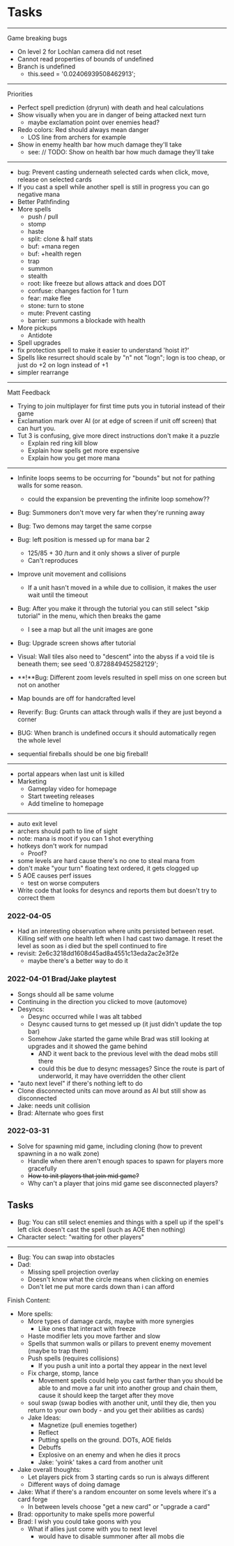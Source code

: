 # Tasks
---
Game breaking bugs
- On level 2 for Lochlan camera did not reset
- Cannot read properties of bounds of undefined
- Branch is undefined
    - this.seed = '0.02406939508462913';
---
Priorities
- Perfect spell prediction (dryrun) with death and heal calculations
- Show visually when you are in danger of being attacked next turn
    - maybe exclamation point over enemies head?
- Redo colors: Red should always mean danger
    - LOS line from archers for example
- Show in enemy health bar how much damage they'll take
    - see: // TODO: Show on health bar how much damage they'll take
---
- bug: Prevent casting underneath selected cards when click, move, release on selected cards
- If you cast a spell while another spell is still in progress you can go negative mana
- Better Pathfinding
- More spells
    - push / pull
    - stomp
    - haste
    - split: clone & half stats
    - buf: +mana regen
    - buf: +health regen
    - trap
    - summon
    - stealth
    - root: like freeze but allows attack and does DOT
    - confuse: changes faction for 1 turn
    - fear: make flee
    - stone: turn to stone
    - mute: Prevent casting
    - barrier: summons a blockade with health
- More pickups
    - Antidote
- Spell upgrades
- fix protection spell to make it easier to understand 'hoist it?'
- Spells like resurrect should scale by "n" not "logn"; logn is too cheap, or just do +2 on logn instead of +1
- simpler rearrange
---
Matt Feedback
- Trying to join multiplayer for first time puts you in tutorial instead of their game
- Exclamation mark over AI (or at edge of screen if unit off screen) that can hurt you.
- Tut 3 is confusing, give more direct instructions don't make it a puzzle
    - Explain red ring kill blow
    - Explain how spells get more expensive
    - Explain how you get more mana
---
- Infinite loops seems to be occurring for "bounds" but not for pathing walls for some reason.
    - could the expansion be preventing the infinite loop somehow??
- Bug: Summoners don't move very far when they're running away
- Bug: Two demons may target the same corpse
- Bug: left position is messed up for mana bar 2
    - 125/85 + 30 /turn and it only shows a sliver of purple
    - Can't reproduces
- Improve unit movement and collisions
    - If a unit hasn't moved in a while due to collision, it makes the user wait until the timeout
- Bug: After you make it through the tutorial you can still select "skip tutorial" in the menu, which then breaks the game
    - I see a map but all the unit images are gone
- Bug: Upgrade screen shows after tutorial
- Visual: Wall tiles also need to "descent" into the abyss if a void tile is beneath them; see seed '0.8728849452582129';
- **!**Bug: Different zoom levels resulted in spell miss on one screen but not on another

- Map bounds are off for handcrafted level
- Reverify: Bug: Grunts can attack through walls if they are just beyond a corner
- BUG: When branch is undefined occurs it should automatically regen the whole level
- sequential fireballs should be one big fireball!
---

- portal appears when last unit is killed
- Marketing
    - Gameplay video for homepage
    - Start tweeting releases
    - Add timeline to homepage

---
- auto exit level
- archers should path to line of sight
- note: mana is moot if you can 1 shot everything
- hotkeys don't work for numpad
    - Proof?
- some levels are hard cause there's no one to steal mana from
- don't make "your turn" floating text ordered, it gets clogged up
- 5 AOE causes perf issues
    - test on worse computers
- Write code that looks for desyncs and reports them but doesn't try to correct them
### 2022-04-05
- Had an interesting observation where units persisted between reset.  Killing self with one health left when I had cast two damage.
    It reset the level  as soon as i died but the spell continued to fire
- revisit: 2e6c3218dd1608d45ad8a4551c13eda2ac2e3f2e 
    - maybe there's a better way to do it
### 2022-04-01 Brad/Jake playtest
- Songs should all be same volume
- Continuing in the direction you clicked to move (automove)
- Desyncs:
    - Desync occurred while I was alt tabbed
    - Desync caused turns to get messed up (it just didn't update the top bar)
    - Somehow Jake started the game while Brad was still looking at upgrades and it showed the game behind
        - AND it went back to the previous level with the dead mobs still there
        - could this be due to desync messages? Since the route is part of underworld, it may have overridden the other client
- "auto next level" if there's nothing left to do
- Clone disconnected units can move around as AI but still show as disconnected
- Jake: needs unit collision
- Brad: Alternate who goes first

### 2022-03-31
- Solve for spawning mid game, including cloning (how to prevent spawning in a no walk zone)
    - Handle when there aren't enough spaces to spawn for players more gracefully
    - ~~How to init players that join mid game?~~
    - Why can't a player that joins mid game see disconnected players?
## Tasks
- Bug: You can still select enemies and things with a spell up if the spell's left click doesn't cast the spell (such as AOE then nothing)
- Character select: "waiting  for other players"
---
- Bug: You can swap into obstacles
- Dad:
    - Missing spell projection overlay
    - Doesn't know what the circle means when clicking on enemies
    - Don't let me put more cards down than i can afford

Finish Content:
- More spells:
    - More types of damage cards, maybe with more synergies
        - Like ones that interact with freeze
    - Haste modifier lets you move farther and slow
    - Spells that summon walls or pillars to prevent enemy movement (maybe to trap them)
    - Push spells (requires collisions)
        - If you push a unit into a portal they appear in the next level
    - Fix charge, stomp, lance
        - Movement spells could help you cast farther than you should be able to and move a far unit into another group and chain them, cause it should keep the target after they move
    - soul swap (swap bodies with another unit, until they die, then you return to your own body - and you get their abilities as cards)
    - Jake Ideas:
        - Magnetize (pull enemies together)
        - Reflect
        - Putting spells on the ground. DOTs, AOE fields
        - Debuffs
        - Explosive on an enemy and when he dies it procs
        - Jake: 'yoink' takes a card from another unit
- Jake overall thoughts:
    - Let players pick from 3 starting cards so run is always different
    - Different ways of doing damage
- Jake: What if there's a random encounter on some levels where it's a card forge
    - In between levels choose "get a new card" or "upgrade a card"
- Brad: opportunity to make spells more powerful
- Brad: I wish you could take goons with you
    - What if allies just come with you to next level
        - would have to disable summoner after all mobs die